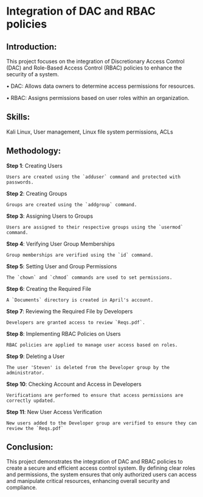 # Integration of DAC and RBAC policies

Introduction:
------------
This project focuses on the integration of Discretionary Access Control (DAC) and Role-Based Access Control (RBAC) policies to enhance the security of a system.

•	DAC: Allows data owners to determine access permissions for resources.

•	RBAC: Assigns permissions based on user roles within an organization.


Skills:
-----

Kali Linux, User management, Linux file system permissions, ACLs

Methodology:
-----------
**Step 1**: Creating Users 

    Users are created using the `adduser` command and protected with passwords. 

**Step 2**: Creating Groups 

    Groups are created using the `addgroup` command. 
        
**Step 3**: Assigning Users to Groups 

    Users are assigned to their respective groups using the `usermod` command.  

**Step 4**: Verifying User Group Memberships 

    Group memberships are verified using the `id` command. 

**Step 5**: Setting User and Group Permissions 

    The `chown` and `chmod` commands are used to set permissions. 

**Step 6**: Creating the Required File 

    A `Documents` directory is created in April's account. 

**Step 7**: Reviewing the Required File by Developers 
 
    Developers are granted access to review `Reqs.pdf`. 

**Step 8**: Implementing RBAC Policies on Users 
   
    RBAC policies are applied to manage user access based on roles. 

**Step 9**: Deleting a User 

    The user 'Steven' is deleted from the Developer group by the administrator. 

**Step 10**: Checking Account and Access in Developers 

    Verifications are performed to ensure that access permissions are correctly updated. 

**Step 11**: New User Access Verification 

    New users added to the Developer group are verified to ensure they can review the `Reqs.pdf` 



Conclusion:
----------

This project demonstrates the integration of DAC and RBAC policies to create a secure and efficient access control system. By defining clear roles and permissions, the system ensures that only authorized users can access and manipulate critical resources, enhancing overall security and compliance.



